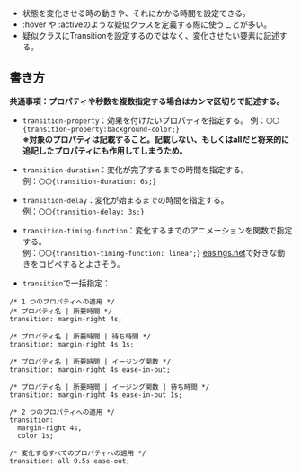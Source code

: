 - 状態を変化させる時の動きや、それにかかる時間を設定できる。
- :hover や :activeのような疑似クラスを定義する際に使うことが多い。
- 疑似クラスにTransitionを設定するのではなく、変化させたい要素に記述する。

## 書き方
**共通事項：プロパティや秒数を複数指定する場合はカンマ区切りで記述する。**
- `transition-property`：効果を付けたいプロパティを指定する。
例：`〇〇{transition-property:background-color;}`  
**※対象のプロパティは記載すること。記載しない、もしくはallだと将来的に追記したプロパティにも作用してしまうため。**  

- `transition-duration`：変化が完了するまでの時間を指定する。  
例：`〇〇{transition-duration: 6s;}`

- `transition-delay`：変化が始まるまでの時間を指定する。  
例：`〇〇{transition-delay: 3s;}`

- `transition-timing-function`：変化するまでのアニメーションを関数で指定する。  
例：`〇〇{transition-timing-function: linear;}`
[easings.net](https://easings.net/)で好きな動きをコピペするとよさそう。

- `transition`で一括指定：  
```
/* 1 つのプロパティへの適用 */
/* プロパティ名 | 所要時間 */
transition: margin-right 4s;

/* プロパティ名 | 所要時間 | 待ち時間 */
transition: margin-right 4s 1s;

/* プロパティ名 | 所要時間 | イージング関数 */
transition: margin-right 4s ease-in-out;

/* プロパティ名 | 所要時間 | イージング関数 | 待ち時間 */
transition: margin-right 4s ease-in-out 1s;

/* 2 つのプロパティへの適用 */
transition:
  margin-right 4s,
  color 1s;

/* 変化するすべてのプロパティへの適用 */
transition: all 0.5s ease-out;
```

